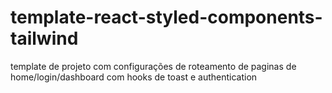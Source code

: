 # template-react-styled-components-tailwind
template de projeto com configurações de roteamento de paginas de home/login/dashboard com hooks de toast e authentication
